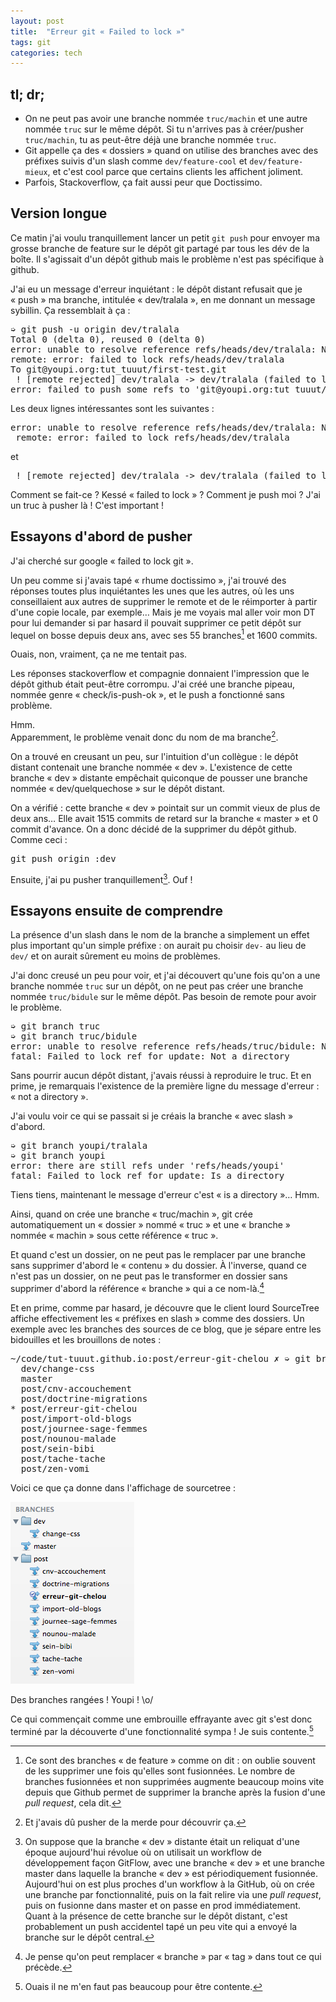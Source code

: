 ```yaml
---
layout: post
title:  "Erreur git « Failed to lock »"
tags: git
categories: tech
---
```


## tl; dr;

* On ne peut pas avoir une branche nommée `truc/machin` et une autre nommée `truc` sur le même dépôt. Si tu n'arrives pas à créer/pusher `truc/machin`, tu as peut-être déjà une branche nommée `truc`.
* Git appelle ça des « dossiers » quand on utilise des branches avec des préfixes suivis d'un slash comme `dev/feature-cool` et `dev/feature-mieux`, et c'est cool parce que certains clients les affichent joliment.
* Parfois, Stackoverflow, ça fait aussi peur que Doctissimo.

## Version longue

Ce matin j'ai voulu tranquillement lancer un petit `git push` pour envoyer ma grosse branche de feature sur le dépôt git partagé par tous les dév de la boîte. Il s'agissait d'un dépôt github mais le problème n'est pas spécifique à github.

J'ai eu un message d'erreur inquiétant : le dépôt distant refusait que je « push » ma branche, intitulée « dev/tralala », en me donnant un message sybillin. Ça ressemblait à ça :

<pre>
➭ git push -u origin dev/tralala
Total 0 (delta 0), reused 0 (delta 0)
error: unable to resolve reference refs/heads/dev/tralala: Not a directory
remote: error: failed to lock refs/heads/dev/tralala
To git@youpi.org:tut_tuuut/first-test.git
 ! [remote rejected] dev/tralala -> dev/tralala (failed to lock)
error: failed to push some refs to 'git@youpi.org:tut_tuuut/first-test.git'
</pre>

Les deux lignes intéressantes sont les suivantes :

<pre>
error: unable to resolve reference refs/heads/dev/tralala: Not a directory
 remote: error: failed to lock refs/heads/dev/tralala
</pre>

et 

<pre>
 ! [remote rejected] dev/tralala -> dev/tralala (failed to lock)
</pre>

Comment se fait-ce ? Kessé « failed to lock » ? Comment je push moi ? J'ai un truc à pusher là ! C'est important !

## Essayons d'abord de pusher

J'ai cherché sur google « failed to lock git ».

Un peu comme si j'avais tapé « rhume doctissimo », j'ai trouvé des réponses toutes plus inquiétantes les unes que les autres, où les uns conseillaient aux autres de supprimer le remote et de le réimporter à partir d'une copie locale, par exemple… Mais je me voyais mal aller voir mon DT pour lui demander si par hasard il pouvait supprimer ce petit dépôt sur lequel on bosse depuis deux ans, avec ses 55 branches[^branches] et 1600 commits.

Ouais, non, vraiment, ça ne me tentait pas.

Les réponses stackoverflow et compagnie donnaient l'impression que le dépôt github était peut-être corrompu. J'ai créé une branche pipeau, nommée genre « check/is-push-ok », et le push a fonctionné sans problème.

Hmm.  
Apparemment, le problème venait donc du nom de ma branche[^oups].

On a trouvé en creusant un peu, sur l'intuition d'un collègue : le dépôt distant contenait une branche nommée « dev ». L'existence de cette branche « dev » distante empêchait quiconque de pousser une branche nommée « dev/quelquechose » sur le dépôt distant.

On a vérifié : cette branche « dev » pointait sur un commit vieux de plus de deux ans… Elle avait 1515 commits de retard sur la branche « master » et 0 commit d'avance. On a donc décidé de la supprimer du dépôt github. Comme ceci :

<pre>git push origin :dev</pre>

Ensuite, j'ai pu pusher tranquillement[^dev]. Ouf !

## Essayons ensuite de comprendre

La présence d'un slash dans le nom de la branche a simplement un effet plus important qu'un simple préfixe  : on aurait pu choisir `dev-` au lieu de `dev/` et on aurait sûrement eu moins de problèmes.

J'ai donc creusé un peu pour voir, et j'ai découvert qu'une fois qu'on a une branche nommée `truc` sur un dépôt, on ne peut pas créer une branche nommée `truc/bidule` sur le même dépôt. Pas besoin de remote pour avoir le problème.

<pre>
➭ git branch truc
➭ git branch truc/bidule
error: unable to resolve reference refs/heads/truc/bidule: Not a directory
fatal: Failed to lock ref for update: Not a directory</pre>

Sans pourrir aucun dépôt distant, j'avais réussi à reproduire le truc. Et en prime, je remarquais l'existence de la première ligne du message d'erreur : « not a directory ».

J'ai voulu voir ce qui se passait si je créais la branche « avec slash » d'abord.

<pre>
➭ git branch youpi/tralala
➭ git branch youpi
error: there are still refs under 'refs/heads/youpi'
fatal: Failed to lock ref for update: Is a directory
</pre>

Tiens tiens, maintenant le message d'erreur c'est « is a directory »… Hmm.

Ainsi, quand on crée une branche « truc/machin », git crée automatiquement un « dossier » nommé « truc » et une « branche » nommée « machin » sous cette référence « truc ».

Et quand c'est un dossier, on ne peut pas le remplacer par une branche sans supprimer d'abord le « contenu » du dossier. À l'inverse, quand ce n'est pas un dossier, on ne peut pas le transformer en dossier sans supprimer d'abord la référence « branche » qui a ce nom-là.[^tag]



Et en prime, comme par hasard, je découvre que le client lourd SourceTree affiche effectivement les « préfixes en slash » comme des dossiers. Un exemple avec les branches des sources de ce blog, que je sépare entre les bidouilles et les brouillons de notes :

<pre>~/code/tut-tuuut.github.io:post/erreur-git-chelou ✗ ➭ git branch
  dev/change-css
  master
  post/cnv-accouchement
  post/doctrine-migrations
* post/erreur-git-chelou
  post/import-old-blogs
  post/journee-sage-femmes
  post/nounou-malade
  post/sein-bibi
  post/tache-tache
  post/zen-vomi</pre>

Voici ce que ça donne dans l'affichage de sourcetree :

![Les branches dans sourcetree](/img/2014/06-27-branches-blog.png)

Des branches rangées ! Youpi ! \o/

Ce qui commençait comme une embrouille effrayante avec git s'est donc terminé par la découverte d'une fonctionnalité sympa ! Je suis contente.[^yep]


[^branches]: Ce sont des branches « de feature » comme on dit : on oublie souvent de les supprimer une fois qu'elles sont fusionnées. Le nombre de branches fusionnées et non supprimées augmente beaucoup moins vite depuis que Github permet de supprimer la branche après la fusion d'une _pull request_, cela dit.
[^oups]: Et j'avais dû pusher de la merde pour découvrir ça.
[^dev]: On suppose que la branche « dev » distante était un reliquat d'une époque aujourd'hui révolue où on utilisait un workflow de développement façon GitFlow, avec une branche « dev » et une branche master dans laquelle la branche « dev » est périodiquement fusionnée. Aujourd'hui on est plus proches d'un workflow à la GitHub, où on crée une branche par fonctionnalité, puis on la fait relire via une _pull request_, puis on fusionne dans master et on passe en prod immédiatement. Quant à la présence de cette branche sur le dépôt distant, c'est probablement un push accidentel tapé un peu vite qui a envoyé la branche sur le dépôt central.
[^tag]: Je pense qu'on peut remplacer « branche » par « tag » dans tout ce qui précède.
[^yep]: Ouais il ne m'en faut pas beaucoup pour être contente.
